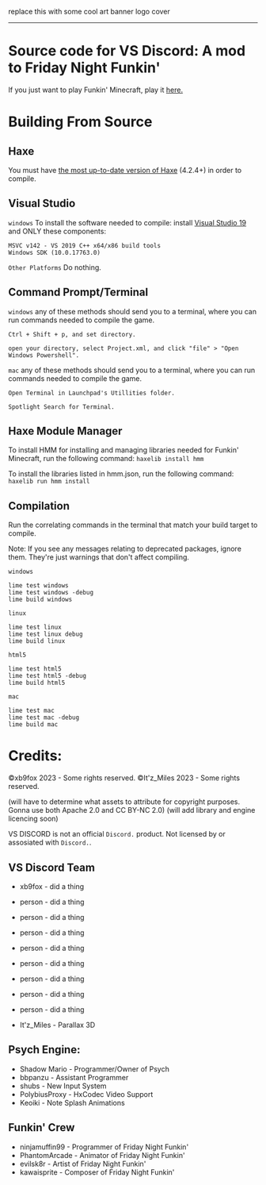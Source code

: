 
replace this with some cool art banner logo cover
<!--view the pretty format on the webpage:
https://github.com/Itz-Miles/VS-DISCORD
-->

______________________________________________________________________________________________________________________________________________________________________
# Source code for VS Discord: A mod to Friday Night Funkin'
If you just want to play Funkin' Minecraft, play it [here.](https://itz-miles.github.io/VS-DISCORD-test)

# Building From Source

## Haxe
You must have [the most up-to-date version of Haxe](https://haxe.org/download/) (4.2.4+) in order to compile.

## Visual Studio
`windows` To install the software needed to compile: install [Visual Studio 19](https://visualstudio.microsoft.com/vs/older-downloads/#visual-studio-2019-and-other-products) and ONLY these components:
```
MSVC v142 - VS 2019 C++ x64/x86 build tools
Windows SDK (10.0.17763.0)
```
`Other Platforms` Do nothing.

## Command Prompt/Terminal
`windows` any of these methods should send you to a terminal, where you can run commands needed to compile the game.
```
Ctrl + Shift + p, and set directory.

open your directory, select Project.xml, and click "file" > "Open Windows Powershell".
```

`mac` any of these methods should send you to a terminal, where you can run commands needed to compile the game.
```
Open Terminal in Launchpad's Utillities folder.

Spotlight Search for Terminal.
```
## Haxe Module Manager
To install HMM for installing and managing libraries needed for Funkin' Minecraft, run the following command:
`haxelib install hmm`

To install the libraries listed in hmm.json, run the following command:
`haxelib run hmm install`

## Compilation
Run the correlating commands in the terminal that match your build target to compile.

Note: If you see any messages relating to deprecated packages, ignore them. They're just warnings that don't affect compiling.

`windows`
```
lime test windows
lime test windows -debug
lime build windows
```

`linux`
```
lime test linux
lime test linux debug
lime build linux
```

`html5`
``` 
lime test html5
lime test html5 -debug
lime build html5
```

`mac`
```
lime test mac
lime test mac -debug
lime build mac
```

# Credits:

©xb9fox 2023 - Some rights reserved.
©It'z_Miles 2023 - Some rights reserved.

(will have to determine what assets to attribute for copyright purposes. Gonna use both Apache 2.0 and CC BY-NC 2.0)
(will add library and engine licencing soon)

VS DISCORD is not an official `Discord.` product. Not licensed by or assosiated with `Discord.`.

## VS Discord Team
* xb9fox - did a thing
* person - did a thing
* person - did a thing
* person - did a thing
* person - did a thing
* person - did a thing
* person - did a thing
* person - did a thing
* person - did a thing

* It'z_Miles - Parallax 3D

## Psych Engine:
* Shadow Mario - Programmer/Owner of Psych
* bbpanzu - Assistant Programmer
* shubs - New Input System
* PolybiusProxy - HxCodec Video Support
* Keoiki - Note Splash Animations

## Funkin' Crew
* ninjamuffin99 - Programmer of Friday Night Funkin'
* PhantomArcade -	Animator of Friday Night Funkin'
* evilsk8r - Artist of Friday Night Funkin'
* kawaisprite - Composer of Friday Night Funkin'
